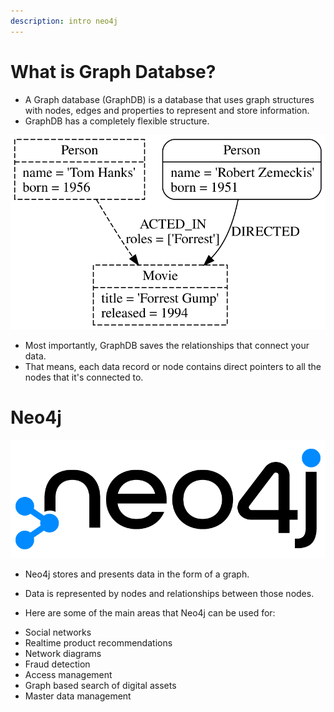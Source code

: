 ```yaml
---
description: intro neo4j
---
```


# What is Graph Databse?

* A Graph database (GraphDB) is a database that uses graph structures with nodes, edges and properties to represent and store information.
* GraphDB has a completely flexible structure.

![image conept](/pic/graphdb-conept.svg)


* Most importantly, GraphDB saves the relationships that connect your data.
* That means, each data record or node contains direct pointers to all the nodes that it's connected to.

# Neo4j

![neo4j](/pic/Neo4j-logo.png)


* Neo4j stores and presents data in the form of a graph.
* Data is represented by nodes and relationships between those nodes.

* Here are some of the main areas that Neo4j can be used for:

 - Social networks
 - Realtime product recommendations
 - Network diagrams
 - Fraud detection
 - Access management
 - Graph based search of digital assets
 - Master data management
